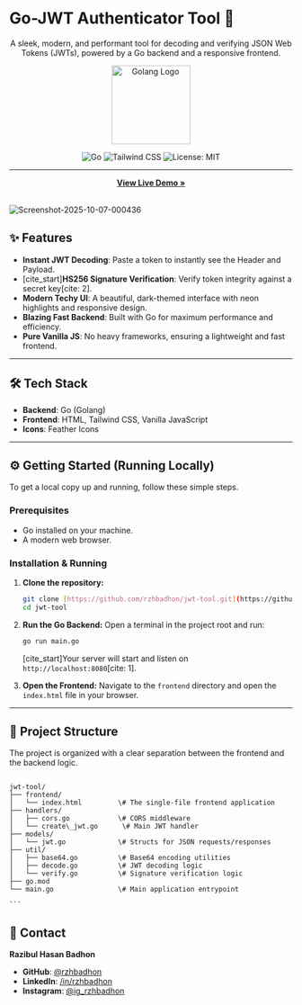 
# Go-JWT Authenticator Tool 🚀

<p align="center">
  A sleek, modern, and performant tool for decoding and verifying JSON Web Tokens (JWTs), powered by a Go backend and a responsive frontend.
</p>

<p align="center">
  <img src="https://go.dev/blog/go-brand/Go-Logo/PNG/Go-Logo_Blue.png" alt="Golang Logo" width="140"/>
</p>

<p align="center">
  <img src="https://img.shields.io/badge/Go-00ADD8?style=for-the-badge&logo=go&logoColor=white" alt="Go" />
  <img src="https://img.shields.io/badge/Tailwind_CSS-38B2AC?style=for-the-badge&logo=tailwind-css&logoColor=white" alt="Tailwind CSS" />
  <img src="https://img.shields.io/badge/License-MIT-blue.svg?style=for-the-badge" alt="License: MIT" />
</p>

---

<p align="center">
  <a href="https://go-jwt-tool.github.io/"><strong>View Live Demo »</strong></a>
</p>

<br/>

<img src="https://i.ibb.co.com/kg6mScXk/Screenshot-2025-10-07-000436.png" alt="Screenshot-2025-10-07-000436" border="0">

## ✨ Features

* **Instant JWT Decoding**: Paste a token to instantly see the Header and Payload.
* [cite_start]**HS256 Signature Verification**: Verify token integrity against a secret key[cite: 2].
* **Modern Techy UI**: A beautiful, dark-themed interface with neon highlights and responsive design.
* **Blazing Fast Backend**: Built with Go for maximum performance and efficiency.
* **Pure Vanilla JS**: No heavy frameworks, ensuring a lightweight and fast frontend.

---

## 🛠️ Tech Stack

* **Backend**: Go (Golang)
* **Frontend**: HTML, Tailwind CSS, Vanilla JavaScript
* **Icons**: Feather Icons

---

## ⚙️ Getting Started (Running Locally)

To get a local copy up and running, follow these simple steps.

### Prerequisites

* Go installed on your machine.
* A modern web browser.

### Installation & Running

1.  **Clone the repository:**
    ```sh
    git clone [https://github.com/rzhbadhon/jwt-tool.git](https://github.com/rzhbadhon/jwt-tool.git)
    cd jwt-tool
    ```
2.  **Run the Go Backend:**
    Open a terminal in the project root and run:
    ```sh
    go run main.go
    ```
    [cite_start]Your server will start and listen on `http://localhost:8080`[cite: 1].

3.  **Open the Frontend:**
    Navigate to the `frontend` directory and open the `index.html` file in your browser.

---

## 📁 Project Structure

The project is organized with a clear separation between the frontend and the backend logic.

````

jwt-tool/
├── frontend/
│   └── index.html         \# The single-file frontend application
├── handlers/
│   ├── cors.go            \# CORS middleware
│   └── create\_jwt.go      \# Main JWT handler
├── models/
│   └── jwt.go             \# Structs for JSON requests/responses
├── util/
│   ├── base64.go          \# Base64 encoding utilities
│   ├── decode.go          \# JWT decoding logic
│   └── verify.go          \# Signature verification logic
├── go.mod
└── main.go                \# Main application entrypoint

```
````


## 👤 Contact

**Razibul Hasan Badhon**

* **GitHub**: [@rzhbadhon](https://github.com/rzhbadhon)
* **LinkedIn**: [/in/rzhbadhon](https://linkedin.com/in/rzhbadhon)
* **Instagram**: [@ig_rzhbadhon](https://www.instagram.com/ig_rzhbadhon)

